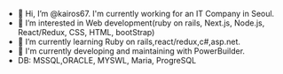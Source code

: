 - 👋 Hi, I’m @kairos67.  I'm currently working for an IT Company in Seoul.
- 👀 I’m interested in Web development(ruby on rails, Next.js, Node.js, React/Redux, CSS, HTML, bootStrap)
- 🌱 I’m currently learning Ruby on rails,react/redux,c#,asp.net.
- 🌱 I'm currently developing and maintaining with PowerBuilder.
- DB: MSSQL,ORACLE, MYSWL, Maria, ProgreSQL


<!---
kairos67/kairos67 is a ✨ special ✨ repository because its `README.md` (this file) appears on your GitHub profile.
You can click the Preview link to take a look at your changes.
--->
